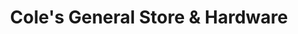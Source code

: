 ---
title: "Cole's General Store & Hardware"
url: /hico/coles-general-store-and-hardware/
shop: hardware
---
